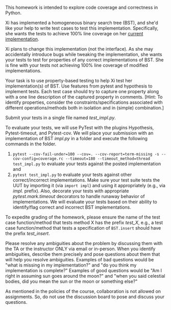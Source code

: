 This homework is intended to explore code coverage and correctness in Python.

Xi has implemented a homogeneous binary search tree (BST), and she'd like your help to write test cases to test this implementation.  Specifically, she wants the tests to achieve 100% line coverage on her [current implementation](impl.py).

Xi plans to change this implementation (not the interface).  As she may accidentally introduce bugs while tweaking the implementation, she wants your tests to test for properties of any correct implementations of BST.  She is fine with your tests not achieving 100% line coverage of modified implementations.

Your task is to use property-based testing to help Xi test her implementation(s) of BST. Use features from pytest and hypothesis to implement tests.  Each test case should try to capture one property along with a one line description of the captured property in comments.  [Hint: To identify properties, consider the constraints/specifications associated with different operations/methods both in isolation and in (simple) combination.]

Submit your tests in a single file named *test_impl.py*.

To evaluate your tests, we will use PyTest with the plugins Hypothesis, Pytest-timeout, and Pytest-cov.  We will place your submission with an implementation of BST _impl.py_ in a folder and execute the following commands in the folder.
1. `pytest --cov-fail-under=100 --cov=. --cov-report=term-missing -s --cov-config=coverage.rc --timeout=180
    --timeout_method=thread test_impl.py` to evaluate your tests against the posted implementation and
2. `pytest test_impl.py` to evaluate your tests against other correct/incorrect implementations.
Make sure your test suite tests the UUT by importing it (via `import impl`) and using it appropriately (e.g., via _impl._ prefix).  Also, decorate your tests with appropriate _pytest.mark.timeout_ decorators to handle runaway behavior of implementations.  We will evaluate your tests based on their ability to identify/flag correct and incorrect BST implementations.

To expedite grading of the homework, please ensure the name of the test case function/method that tests method X has the prefix *test_X*, e.g., a test case function/method that tests a specification of `BST.insert` should have the prefix *test_insert*.

Please resolve any ambiguities about the problem by discussing them with the TA or the instructor ONLY via email or in-person.  When you identify ambiguities, describe them precisely and pose questions about them that will help you resolve ambiguities.  Examples of bad questions would be "what is missing in my implementation?" and "do you think my implementation is complete?"  Examples of good questions would be "Am I right in assuming sun goes around the moon?" and "when you said celestial bodies, did you mean the sun or the moon or something else?"

As mentioned in the policies of the course, collaboration is not allowed on assignments. So, do not use the discussion board to pose and discuss your questions.
